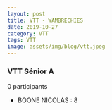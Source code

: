```yaml
---
layout: post
title: VTT - WAMBRECHIES
date: 2019-10-27
category: VTT
tags: VTT
image: assets/img/blog/vtt.jpeg
---
```


### VTT Sénior A
0 participants
- BOONE NICOLAS : 8
